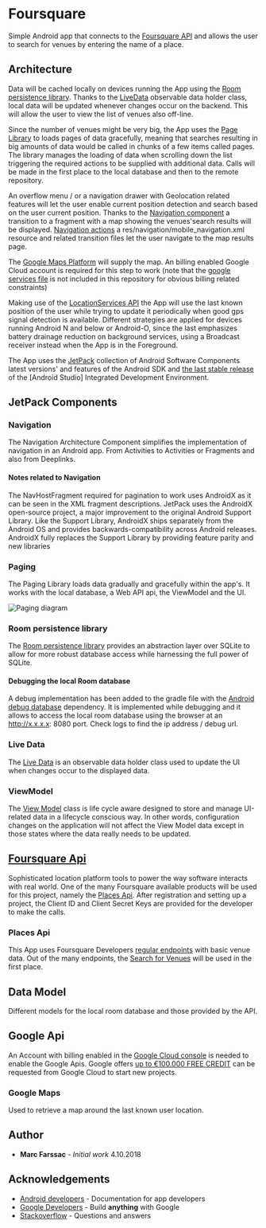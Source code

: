 # Foursquare
Simple Android app that connects to the [Foursquare API]( https://developer.foursquare.com/ ) and allows the user to search for venues by entering the name of a place.

## Architecture

Data will be cached locally on devices running the App using the [Room persistence library](https://developer.android.com/topic/libraries/architecture/room). Thanks to the [LiveData](https://developer.android.com/topic/libraries/architecture/livedata) observable data holder class, local data will be updated whenever changes occur on the backend. This will allow the user to view the list of venues also off-line. 

Since the number of venues might be very big, the App uses the [Page Library](https://developer.android.com/topic/libraries/architecture/paging/) to loads pages of data gracefully, meaning that searches resulting in big amounts of data would be called in chunks of a few items called pages. The library manages the loading of data when scrolling down the list triggering the required actions to be supplied with additional data. Calls will be made in the first place to the local database and then to the remote repository. 

An overflow menu / or a navigation drawer with Geolocation related features will let the user enable current position detection and search based on the user current position. Thanks to the [Navigation component](https://developer.android.com/topic/libraries/architecture/navigation/) a transition to a fragment with a map showing the venues'search results will be displayed. [Navigation actions](https://developer.android.com/topic/libraries/architecture/navigation/navigation-implementing) a res/navigation/mobile_navigation.xml resource and related transition files let the user navigate to the map results page. 

The [Google Maps Platform](https://cloud.google.com/maps-platform/maps/) will supply the map. An billing enabled Google Cloud account is required for this step to work (note that the [google services file](https://support.google.com/firebase/answer/7015592?hl=en) is not included in this repository for obvious billing related constraints)

Making use of the [LocationServices API](https://developers.google.com/android/reference/com/google/android/gms/location/LocationServices) the App will use the last known position of the user while trying to update it periodically when good gps signal detection is available. Different strategies are applied for devices running Android N and below or Android-O, since the last emphasizes battery drainage reduction on background services, using a Broadcast receiver instead when the App is in the Foreground. 

The App uses the [JetPack](https://developer.android.com/jetpack/) collection of Android Software Components latest versions' and features of the Android SDK and [the last stable release](https://developer.android.com/studio/releases/) of the [Android Studio] Integrated Development Environment. 

## JetPack Components

### Navigation

The Navigation Architecture Component simplifies the implementation of navigation in an Android app. From Activities to Activities or Fragments and also from Deeplinks.

#### Notes related to Navigation

The NavHostFragment required for pagination to work uses AndroidX as it can be seen in the XML fragment descriptions. JetPack uses the AndroidX open-source project, a major improvement to the original Android Support Library. Like the Support Library, AndroidX ships separately from the Android OS and provides backwards-compatibility across Android releases. AndroidX fully replaces the Support Library by providing feature parity and new libraries

### Paging

The Paging Library loads data gradually and gracefully within the app's. It works with the local database, a Web API api, the ViewModel and the UI.

![Paging diagram](https://user-images.githubusercontent.com/18221570/46413907-47aaee00-c722-11e8-9924-fb10ce179f84.png)

### Room persistence library

The [Room persistence library](https://developer.android.com/topic/libraries/architecture/room) provides an abstraction layer over SQLite to allow for more robust database access while harnessing the full power of SQLite.

#### Debugging the local Room database

A debug implementation has been added to the gradle file with the [Android debug database](https://github.com/amitshekhariitbhu/Android-Debug-Database) dependency. It is implemented while debugging and it allows to access the local room database using the browser at an http://x.x.x.x: 8080 port. Check logs to find the ip address / debug url.

### Live Data

The [Live Data](https://developer.android.com/topic/libraries/architecture/livedata) is an observable data holder class used to update the UI when changes occur to the displayed data.

### ViewModel

The [View Model](https://developer.android.com/topic/libraries/architecture/viewmodel) class is life cycle aware designed to store and manage UI-related data in a lifecycle conscious way. In other words, configuration changes on the application will not affect the View Model data except in those states where the data really needs to be updated.

## [Foursquare Api](https://developer.foursquare.com/)

Sophisticated location platform tools to power the way software interacts with real world. One of the many Foursquare available products will be used for this project, namely the [Places Api](https://developer.foursquare.com/places-api). After registration and setting up a project, the Client ID and Client Secret Keys are provided for the developer to make the calls.

### Places Api

This App uses Foursquare Developers [regular endpoints](https://developer.foursquare.com/docs/api/endpoints) with basic venue data. Out of the many endpoints, the [Search for Venues](https://developer.foursquare.com/docs/api/venues/search) will be used in the first place.

## Data Model

Different models for the local room database and those provided by the API. 

## Google Api

An Account with billing enabled in the [Google Cloud console](https://accounts.google.com/ServiceLogin/signinchooser?flowName=GlifWebSignIn&flowEntry=ServiceLogin) is needed to enable the Google Apis. Google offers [up to €100.000 FREE CREDIT](https://cloud.google.com/developers/startups/) can be requested from Google Cloud to start new projects.

### Google Maps

Used to retrieve a map around the last known user location.

## Author

* **Marc Farssac** - *Initial work* 4.10.2018

## Acknowledgements

* [Android developers](https://developer.android.com/docs/) - Documentation for app developers
* [Google Developers](https://developers.google.com/) - Build <b>anything</b> with Google
* [Stackoverflow](https://stackoverflow.com/) - Questions and answers

